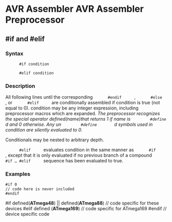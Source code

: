AVR Assembler AVR Assembler Preprocessor
========================================

\#if and \#elif
---------------

### <a href="" id="N10AC7"></a> Syntax

`       #if condition      `

`       #elif condition      `

### <a href="" id="N10AD3"></a> Description

All following lines until the corresponding `       #endif      ` , `       #else      ` , or `       #elif      ` are conditionally assembled if condition is true (not equal to 0). condition may be any integer expression, including preprocessor macros which are expanded. <span class="emphasis"> *The preprocessor recognizes the special operator defined(name)that returns 1 if name is `         #define        ` d and 0 otherwise. Any un `         #define        ` d symbols used in condition are silently evaluated to 0.* </span>

Conditionals may be nested to arbitrary depth.

`       #elif      ` evaluates condition in the same manner as `       #if      ` , except that it is only evaluated if no previous branch of a compound `       #if … #elif      ` sequence has been evaluated to true.

### <a href="" id="N10AF6"></a> Examples

``` programlisting
#if 0 
// code here is never included 
#endif

```
#if defined(__ATmega48__) || defined(__ATmega88__) 
// code specific for these devices 
#elif defined (__ATmega169__) 
// code specific for ATmega169 
#endif // device specific code
```
